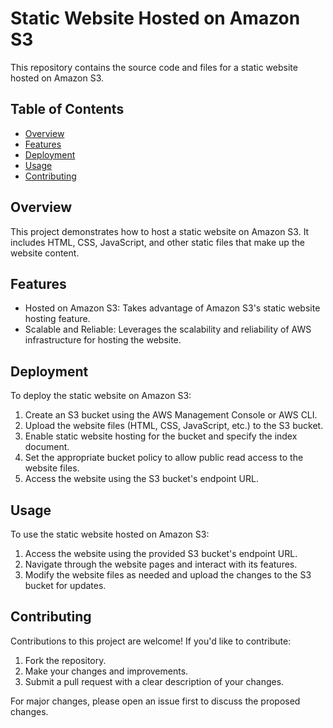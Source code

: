 # Static Website Hosted on Amazon S3

This repository contains the source code and files for a static website hosted on Amazon S3.

## Table of Contents

- [Overview](#overview)
- [Features](#features)
- [Deployment](#deployment)
- [Usage](#usage)
- [Contributing](#contributing)

## Overview

This project demonstrates how to host a static website on Amazon S3. It includes HTML, CSS, JavaScript, and other static files that make up the website content.

## Features

- Hosted on Amazon S3: Takes advantage of Amazon S3's static website hosting feature.
- Scalable and Reliable: Leverages the scalability and reliability of AWS infrastructure for hosting the website.

## Deployment

To deploy the static website on Amazon S3:

1. Create an S3 bucket using the AWS Management Console or AWS CLI.
2. Upload the website files (HTML, CSS, JavaScript, etc.) to the S3 bucket.
3. Enable static website hosting for the bucket and specify the index document.
4. Set the appropriate bucket policy to allow public read access to the website files.
5. Access the website using the S3 bucket's endpoint URL.

## Usage

To use the static website hosted on Amazon S3:

1. Access the website using the provided S3 bucket's endpoint URL.
2. Navigate through the website pages and interact with its features.
3. Modify the website files as needed and upload the changes to the S3 bucket for updates.

## Contributing

Contributions to this project are welcome! If you'd like to contribute:

1. Fork the repository.
2. Make your changes and improvements.
3. Submit a pull request with a clear description of your changes.

For major changes, please open an issue first to discuss the proposed changes.
